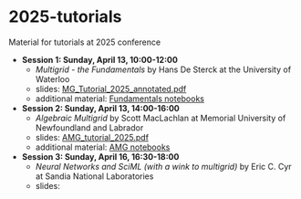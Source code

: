 # 2025-tutorials
Material for tutorials at 2025 conference

- **Session 1: Sunday, April 13, 10:00-12:00**
  - *Multigrid - the Fundamentals* by Hans De Sterck at the University of Waterloo
  - slides: [MG_Tutorial_2025_annotated.pdf](./MG_Tutorial_2025_annotated.pdf)
  - additional material: [Fundamentals notebooks](./fundamentals)
- **Session 2: Sunday, April 13, 14:00-16:00**
  - *Algebraic Multigrid* by Scott MacLachlan at Memorial University of Newfoundland and Labrador
  - slides: [AMG_tutorial_2025.pdf](./AMG_tutorial_2025.pdf)
  - additional material: [AMG notebooks](./amg)
- **Session 3: Sunday, April 16, 16:30-18:00**
  - *Neural Networks and SciML (with a wink to multigrid)* by Eric C. Cyr at Sandia National Laboratories
  - slides: 
